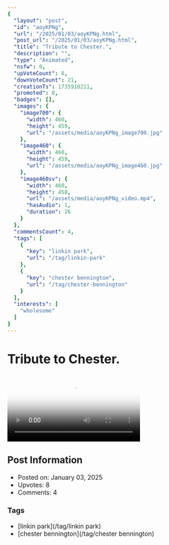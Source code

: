 ```yaml
---
{
  "layout": "post",
  "id": "aoyKPNg",
  "url": "/2025/01/03/aoyKPNg.html",
  "post_url": "/2025/01/03/aoyKPNg.html",
  "title": "Tribute to Chester.",
  "description": "",
  "type": "Animated",
  "nsfw": 0,
  "upVoteCount": 8,
  "downVoteCount": 21,
  "creationTs": 1735918211,
  "promoted": 0,
  "badges": [],
  "images": {
    "image700": {
      "width": 460,
      "height": 459,
      "url": "/assets/media/aoyKPNg_image700.jpg"
    },
    "image460": {
      "width": 460,
      "height": 459,
      "url": "/assets/media/aoyKPNg_image460.jpg"
    },
    "image460sv": {
      "width": 460,
      "height": 458,
      "url": "/assets/media/aoyKPNg_video.mp4",
      "hasAudio": 1,
      "duration": 26
    }
  },
  "commentsCount": 4,
  "tags": [
    {
      "key": "linkin park",
      "url": "/tag/linkin-park"
    },
    {
      "key": "chester bennington",
      "url": "/tag/chester-bennington"
    }
  ],
  "interests": [
    "wholesome"
  ]
}
---
```


# Tribute to Chester.

<video controls playsinline loop poster="/assets/media/aoyKPNg_image460.jpg">
  <source src="/assets/media/aoyKPNg_video.mp4" type="video/mp4">
  Your browser does not support the video tag.
</video>

## Post Information

- Posted on: January 03, 2025
- Upvotes: 8
- Comments: 4

### Tags

- [linkin park](/tag/linkin park)
- [chester bennington](/tag/chester bennington)
